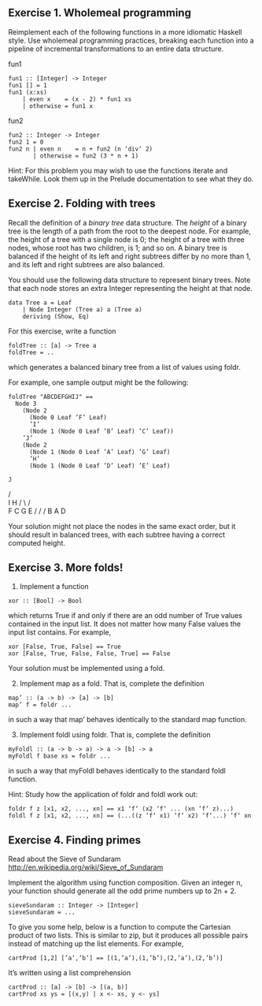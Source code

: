 ## Exercise 1. Wholemeal programming

Reimplement each of the following functions in a more idiomatic
Haskell style. Use wholemeal programming practices, breaking each
function into a pipeline of incremental transformations to an entire
data structure.

fun1
```
fun1 :: [Integer] -> Integer
fun1 [] = 1
fun1 (x:xs)
    | even x    = (x - 2) * fun1 xs
    | otherwise = fun1 x
```

fun2
```
fun2 :: Integer -> Integer
fun2 1 = 0
fun2 n | even n    = n + fun2 (n ‘div‘ 2)
       | otherwise = fun2 (3 * n + 1)
```

Hint: For this problem you may wish to use the functions iterate and takeWhile.
Look them up in the Prelude documentation to see what they do.


## Exercise 2. Folding with trees

Recall the definition of a *binary tree* data structure. The *height*
of a binary tree is the length of a path from the root to the deepest
node. For example, the height of a tree with a single node is 0; the
height of a tree with three nodes, whose root has two children, is 1;
and so on. A binary tree is balanced if the height of its left and
right subtrees differ by no more than 1, and its left and right
subtrees are also balanced.

You should use the following data structure to represent binary trees.
Note that each node stores an extra Integer representing the
height at that node.

```
data Tree a = Leaf
    | Node Integer (Tree a) a (Tree a)
    deriving (Show, Eq)
```

For this exercise, write a function

```
foldTree :: [a] -> Tree a
foldTree = ..
```

which generates a balanced binary tree from a list of values using foldr.

For example, one sample output might be the following:

```
foldTree "ABCDEFGHIJ" ==
  Node 3
    (Node 2
      (Node 0 Leaf ’F’ Leaf)
      ’I’
      (Node 1 (Node 0 Leaf ’B’ Leaf) ’C’ Leaf))
    ’J’
    (Node 2
      (Node 1 (Node 0 Leaf ’A’ Leaf) ’G’ Leaf)
      ’H’
      (Node 1 (Node 0 Leaf ’D’ Leaf) ’E’ Leaf)
```
    J
   / \
  I   H
 / \ / \
F  C G  E
  / /  /
 B A  D

Your solution might not place the nodes in the same exact order,
but it should result in balanced trees, with each subtree having a
correct computed height.


## Exercise 3. More folds!

1. Implement a function

```
xor :: [Bool] -> Bool
```

which returns True if and only if there are an odd number of True
values contained in the input list. It does not matter how many False
values the input list contains. For example,

```
xor [False, True, False] == True
xor [False, True, False, False, True] == False
```

Your solution must be implemented using a fold.


2. Implement map as a fold. That is, complete the definition

```
map’ :: (a -> b) -> [a] -> [b]
map’ f = foldr ...
```

in such a way that map’ behaves identically to the standard map function.


3. Implement foldl using foldr. That is, complete the definition

```
myFoldl :: (a -> b -> a) -> a -> [b] -> a
myFoldl f base xs = foldr ...
```

in such a way that myFoldl behaves identically to the standard foldl function.

Hint: Study how the application of foldr and foldl work out:

```
foldr f z [x1, x2, ..., xn] == x1 ‘f‘ (x2 ‘f‘ ... (xn ‘f‘ z)...)
foldl f z [x1, x2, ..., xn] == (...((z ‘f‘ x1) ‘f‘ x2) ‘f‘...) ‘f‘ xn
```

## Exercise 4. Finding primes

Read about the Sieve of Sundaram
http://en.wikipedia.org/wiki/Sieve_of_Sundaram

Implement the algorithm using function composition. Given an integer n,
your function should generate all the odd prime numbers up to 2n + 2.

```
sieveSundaram :: Integer -> [Integer]
sieveSundaram = ...
```

To give you some help, below is a function to compute the Cartesian
product of two lists. This is similar to zip, but it produces all
possible pairs instead of matching up the list elements. For example,

```
cartProd [1,2] [’a’,’b’] == [(1,’a’),(1,’b’),(2,’a’),(2,’b’)]
```

It’s written using a list comprehension

```
cartProd :: [a] -> [b] -> [(a, b)]
cartProd xs ys = [(x,y) | x <- xs, y <- ys]
```
